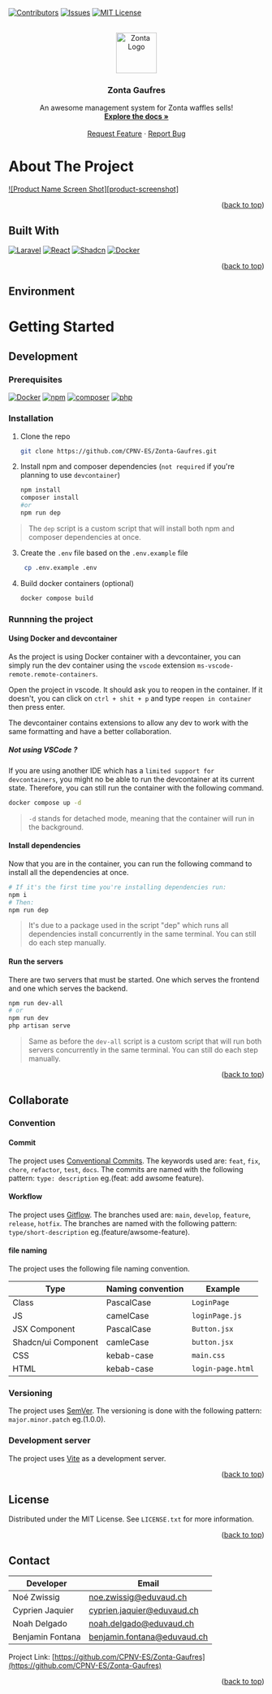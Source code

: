 <a name="readme-top"></a>

[![Contributors][contributors-shield]][contributors-url]
[![Issues][issues-shield]][issues-url]
[![MIT License][license-shield]][license-url]

<br />
<div align="center">
  <a href="https://github.com/CPNV-ES/Zonta-Gaufres">
    <img src="./storage/app/zonta/zonta-red-big.png" alt="Zonta Logo" width="80" height="80">
  </a>

<h3 align="center">Zonta Gaufres</h3>

  <p align="center">
    An awesome management system for Zonta waffles sells!
    <br />
    <a href="https://github.com/CPNV-ES/Zonta-Gaufres"><strong>Explore the docs »</strong></a>
    <br />
    <br />
    <a href="https://github.com/CPNV-ES/Zonta-Gaufres/issues">Request Feature</a>
    ·
    <a href="https://github.com/CPNV-ES/Zonta-Gaufres/issues">Report Bug</a>
  </p>
</div>

# About The Project

[![Product Name Screen Shot][product-screenshot]](https://example.com)

<p align="right">(<a href="#readme-top">back to top</a>)</p>

## Built With

[![Laravel][Laravel.com]][Laravel-url]
[![React][React.js]][React-url]
[![Shadcn][ShadCn.com]][ShadCn-url]
[![Docker][Docker.com]][Docker-url]

<p align="right">(<a href="#readme-top">back to top</a>)</p>

## Environment

<!-- TODO -->

# Getting Started

## Development

### Prerequisites

[![Docker][Docker.com]][Docker-url]
[![npm][npm]][npm-url]
[![composer][composer]][composer-url]
[![php][php]][php-url]

### Installation

1. Clone the repo

   ```sh
   git clone https://github.com/CPNV-ES/Zonta-Gaufres.git
   ```

2. Install npm and composer dependencies (`not required` if you're planning to use `devcontainer`)

    ```sh
    npm install
    composer install
    #or
    npm run dep
    ```

> The `dep` script is a custom script that will install both npm and composer dependencies at once.

3. Create the `.env` file based on the `.env.example` file

    ```sh
     cp .env.example .env
     ```

4. Build docker containers (optional)

    ```sh
    docker compose build
    ```

### Runnning the project

#### Using Docker and devcontainer

As the project is using Docker container with a devcontainer, you can simply run the dev container using the `vscode` extension `ms-vscode-remote.remote-containers`.

Open the project in vscode. It should ask you to reopen in the container. If it doesn't, you can click on `ctrl + shit + p` and type `reopen in container` then press enter.

The devcontainer contains extensions to allow any dev to work with the same formatting and have a better collaboration.

##### Not using VSCode ?

If you are using another IDE which has a `limited support for devcontainers`, you might no be able to run the devcontainer at its current state. Therefore, you can still run the container with the following command.

```sh
docker compose up -d
```

> `-d` stands for detached mode, meaning that the container will run in the background.

#### Install dependencies

Now that you are in the container, you can run the following command to install all the dependencies at once.

```sh
# If it's the first time you're installing dependencies run:
npm i
# Then:
npm run dep
```

> It's due to a package used in the script "dep" which runs all dependencies install concurrently in the same terminal. You can still do each step manually.

#### Run the servers

There are two servers that must be started. One which serves the frontend and one which serves the backend.

```sh
npm run dev-all
# or
npm run dev
php artisan serve
```

> Same as before the `dev-all` script is a custom script that will run both servers concurrently in the same terminal. You can still do each step manually.

<p align="right">(<a href="#readme-top">back to top</a>)</p>

## Collaborate

### Convention

#### Commit

The project uses [Conventional Commits][Commit-url]. The keywords used are: `feat`, `fix`, `chore`, `refactor`, `test`, `docs`. The commits are named with the following pattern: `type: description` eg.(feat: add awsome feature).

#### Workflow

The project uses [Gitflow][GitFlow-url]. The branches used are: `main`, `develop`, `feature`, `release`, `hotfix`. The branches are named with the following pattern: `type/short-description` eg.(feature/awsome-feature).

#### file naming

The project uses the following file naming convention.

| Type                | Naming convention | Example           |
| ------------------- | ----------------- | ----------------- |
| Class               | PascalCase        | `LoginPage`       |
| JS                  | camelCase         | `loginPage.js`    |
| JSX Component       | PascalCase        | `Button.jsx`      |
| Shadcn/ui Component | camleCase         | `button.jsx`      |
| CSS                 | kebab-case        | `main.css`        |
| HTML                | kebab-case        | `login-page.html` |

### Versioning

The project uses [SemVer][SemVer-url]. The versioning is done with the following pattern: `major.minor.patch` eg.(1.0.0).

### Development server

The project uses [Vite][Vite-url] as a development server.

<p align="right">(<a href="#readme-top">back to top</a>)</p>

## License

Distributed under the MIT License. See `LICENSE.txt` for more information.

<p align="right">(<a href="#readme-top">back to top</a>)</p>

## Contact

| Developer        | Email                         |
| ---------------- | ----------------------------- |
| Noé Zwissig      | <noe.zwissig@eduvaud.ch>      |
| Cyprien Jaquier  | <cyprien.jaquier@eduvaud.ch>  |
| Noah Delgado     | <noah.delgado@eduvaud.ch>     |
| Benjamin Fontana | <benjamin.fontana@eduvaud.ch> |

Project Link: [https://github.com/CPNV-ES/Zonta-Gaufres](https://github.com/CPNV-ES/Zonta-Gaufres)

<p align="right">(<a href="#readme-top">back to top</a>)</p>

[contributors-shield]: https://img.shields.io/github/contributors/CPNV-ES/Zonta-Gaufres.svg?style=for-the-badge
[contributors-url]: https://github.com/CPNV-ES/Zonta-Gaufres/graphs/contributors
[issues-shield]: https://img.shields.io/github/issues/CPNV-ES/Zonta-Gaufres.svg?style=for-the-badge
[issues-url]: https://github.com/CPNV-ES/Zonta-Gaufres/issues
[license-shield]: https://img.shields.io/github/license/CPNV-ES/Zonta-Gaufres.svg?style=for-the-badge
[license-url]: https://github.com/CPNV-ES/Zonta-Gaufres/blob/master/LICENSE.txt
[React.js]: https://img.shields.io/badge/React-20232A?style=for-the-badge&logo=react&logoColor=react
[React-url]: https://reactjs.org/
[Laravel.com]: https://img.shields.io/badge/Laravel%2010-20232A?style=for-the-badge&logo=laravel&logoColor=laravel
[Laravel-url]: https://laravel.com
[ShadCn.com]: https://img.shields.io/badge/shadcn/ui-20232A?style=for-the-badge&logo=shadcnui&logoColor=shadcnui
[ShadCn-url]: https://shadcn.com
[Docker.com]: https://img.shields.io/badge/Docker-20232A?style=for-the-badge&logo=docker&logoColor=docker
[Docker-url]: https://www.docker.com/
[npm]: https://img.shields.io/badge/npm-20232A?style=for-the-badge&logo=npm&logoColor=npm
[npm-url]: https://www.npmjs.com/
[composer]: https://img.shields.io/badge/composer-20232A?style=for-the-badge&logo=composer&logoColor=composer
[composer-url]: https://getcomposer.org/
[Vite-url]: https://vitejs.dev/
[GitFlow-url]: https://www.atlassian.com/git/tutorials/comparing-workflows/gitflow-workflow
[SemVer-url]: https://semver.org/
[Commit-url]: https://www.conventionalcommits.org/
[php]: https://img.shields.io/badge/php%208.2-20232A?style=for-the-badge&logo=php&logoColor=php
[php-url]: https://www.php.net/
